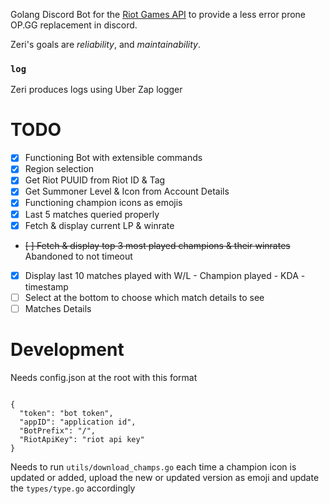 Golang Discord Bot for the [Riot Games API](https://developer.riotgames.com/) to provide a less error prone OP.GG replacement in discord.

Zeri's goals are _reliability_, and _maintainability_.

### `log`

Zeri produces logs using Uber Zap logger

# TODO

- [x] Functioning Bot with extensible commands
- [x] Region selection
- [x] Get Riot PUUID from Riot ID & Tag
- [x] Get Summoner Level & Icon from Account Details
- [x] Functioning champion icons as emojis
- [x] Last 5 matches queried properly
- [x] Fetch & display current LP & winrate
- ~~[ ] Fetch & display top 3 most played champions & their winrates~~ Abandoned to not timeout
- [x] Display last 10 matches played with W/L - Champion played - KDA - timestamp
- [ ] Select at the bottom to choose which match details to see
- [ ] Matches Details

# Development

Needs config.json at the root with this format

```

{
  "token": "bot token",
  "appID": "application id",
  "BotPrefix": "/",
  "RiotApiKey": "riot api key"
}

```

Needs to run `utils/download_champs.go` each time a champion icon is updated or added, upload the new or updated version as emoji and update the `types/type.go` accordingly
